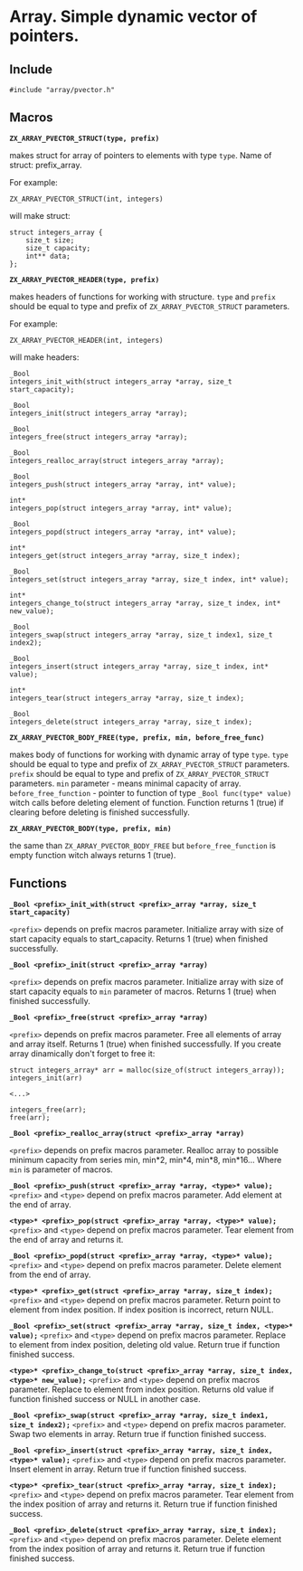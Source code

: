 # Array. Simple dynamic vector of pointers.

## Include

    #include "array/pvector.h"

## Macros

**`ZX_ARRAY_PVECTOR_STRUCT(type, prefix)`**

makes struct for array of pointers to elements with type `type`. Name of struct: prefix_array.

For example:

    ZX_ARRAY_PVECTOR_STRUCT(int, integers)

will make struct:

    struct integers_array {
        size_t size;
        size_t capacity;
        int** data;
    };

**`ZX_ARRAY_PVECTOR_HEADER(type, prefix)`**

makes headers of functions for working with structure. `type` and `prefix` should be equal to type and prefix of `ZX_ARRAY_PVECTOR_STRUCT` parameters.

For example:

    ZX_ARRAY_PVECTOR_HEADER(int, integers)

will make headers:

    _Bool
    integers_init_with(struct integers_array *array, size_t start_capacity);
    
    _Bool
    integers_init(struct integers_array *array);
    
    _Bool
    integers_free(struct integers_array *array);
    
    _Bool
    integers_realloc_array(struct integers_array *array);
    
    _Bool
    integers_push(struct integers_array *array, int* value);
    
    int*
    integers_pop(struct integers_array *array, int* value);
    
    _Bool
    integers_popd(struct integers_array *array, int* value);
    
    int*
    integers_get(struct integers_array *array, size_t index);
    
    _Bool
    integers_set(struct integers_array *array, size_t index, int* value);
    
    int*
    integers_change_to(struct integers_array *array, size_t index, int* new_value);
    
    _Bool
    integers_swap(struct integers_array *array, size_t index1, size_t index2);
    
    _Bool
    integers_insert(struct integers_array *array, size_t index, int* value);
    
    int*
    integers_tear(struct integers_array *array, size_t index);
    
    _Bool
    integers_delete(struct integers_array *array, size_t index);

**`ZX_ARRAY_PVECTOR_BODY_FREE(type, prefix, min, before_free_func)`** 

makes body of functions for working with dynamic array of type `type`.
`type` should be equal to type and prefix of `ZX_ARRAY_PVECTOR_STRUCT` parameters.
`prefix` should be equal to type and prefix of `ZX_ARRAY_PVECTOR_STRUCT` parameters.
`min` parameter - means minimal capacity of array. 
`before_free_function` - pointer to function of type `_Bool func(type* value)` witch calls before deleting element of function. Function returns 1 (true) if clearing before deleting is finished successfully.

**`ZX_ARRAY_PVECTOR_BODY(type, prefix, min)`**

the same than `ZX_ARRAY_PVECTOR_BODY_FREE` but `before_free_function` is empty function witch always returns 1 (true).

## Functions

**`_Bool <prefix>_init_with(struct <prefix>_array *array, size_t start_capacity)`**

`<prefix>` depends on prefix macros parameter. Initialize array with size of start capacity equals to start_capacity. Returns 1 (true) when finished successfully.

**`_Bool <prefix>_init(struct <prefix>_array *array)`**

`<prefix>` depends on prefix macros parameter. Initialize array with size of start capacity equals to `min` parameter of macros. Returns 1 (true) when finished successfully.

**`_Bool <prefix>_free(struct <prefix>_array *array)`**

`<prefix>` depends on prefix macros parameter. Free all elements of array and array itself. Returns 1 (true) when finished successfully. If you create array dinamically don't forget to free it:

    struct integers_array* arr = malloc(size_of(struct integers_array));
    integers_init(arr)
    
    <...>
    
    integers_free(arr);
    free(arr);

**`_Bool <prefix>_realloc_array(struct <prefix>_array *array)`**

`<prefix>` depends on prefix macros parameter. Realloc array to possible minimum capacity from series min, min\*2, min\*4, min\*8, min\*16... Where `min` is parameter of macros.

**`_Bool <prefix>_push(struct <prefix>_array *array, <type>* value);`**
`<prefix>` and `<type>` depend on prefix macros parameter. Add element at the end of array.

**`<type>* <prefix>_pop(struct <prefix>_array *array, <type>* value);`**
`<prefix>` and `<type>` depend on prefix macros parameter. Tear element from the end of array and returns it.

**`_Bool <prefix>_popd(struct <prefix>_array *array, <type>* value);`**
`<prefix>` and `<type>` depend on prefix macros parameter. Delete element from the end of array.

**`<type>* <prefix>_get(struct <prefix>_array *array, size_t index);`**
`<prefix>` and `<type>` depend on prefix macros parameter. Return point to element from index position. If index position is incorrect, return NULL.

**`_Bool <prefix>_set(struct <prefix>_array *array, size_t index, <type>* value);`**
`<prefix>` and `<type>` depend on prefix macros parameter. Replace to element from index position, deleting old value. Return true if function finished success.

**`<type>* <prefix>_change_to(struct <prefix>_array *array, size_t index, <type>* new_value);`**
`<prefix>` and `<type>` depend on prefix macros parameter. Replace to element from index position. Returns old value if function finished success or NULL in another case.

**`_Bool <prefix>_swap(struct <prefix>_array *array, size_t index1, size_t index2);`**
`<prefix>` and `<type>` depend on prefix macros parameter. Swap two elements in array. Return true if function finished success.

**`_Bool <prefix>_insert(struct <prefix>_array *array, size_t index, <type>* value);`**
`<prefix>` and `<type>` depend on prefix macros parameter. Insert element in array. Return true if function finished success.

**`<type>* <prefix>_tear(struct <prefix>_array *array, size_t index);`**
`<prefix>` and `<type>` depend on prefix macros parameter. Tear element from the index position of array and returns it. Return true if function finished success.

**`_Bool <prefix>_delete(struct <prefix>_array *array, size_t index);`**
`<prefix>` and `<type>` depend on prefix macros parameter. Delete  element from the index position of array and returns it. Return true if function finished success.
